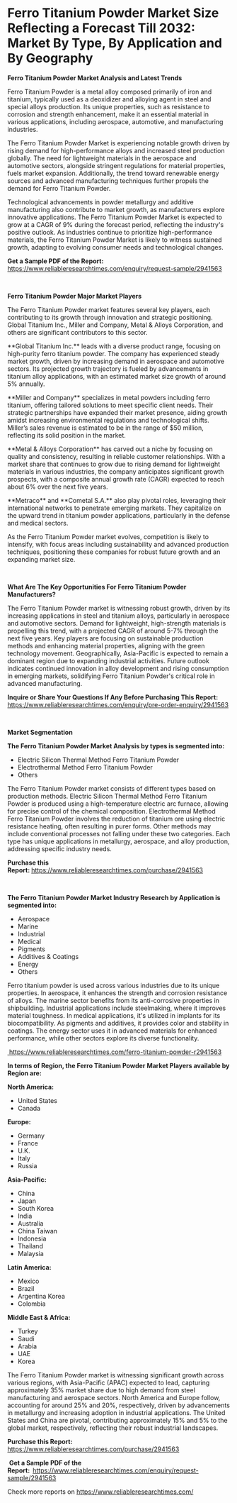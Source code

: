 <p><h1>Ferro Titanium Powder Market Size Reflecting a Forecast Till 2032: Market By Type, By Application and By Geography</h1></p><p><strong>Ferro Titanium Powder Market Analysis and Latest Trends</strong></p>
<p><p>Ferro Titanium Powder is a metal alloy composed primarily of iron and titanium, typically used as a deoxidizer and alloying agent in steel and special alloys production. Its unique properties, such as resistance to corrosion and strength enhancement, make it an essential material in various applications, including aerospace, automotive, and manufacturing industries.</p><p>The Ferro Titanium Powder Market is experiencing notable growth driven by rising demand for high-performance alloys and increased steel production globally. The need for lightweight materials in the aerospace and automotive sectors, alongside stringent regulations for material properties, fuels market expansion. Additionally, the trend toward renewable energy sources and advanced manufacturing techniques further propels the demand for Ferro Titanium Powder.</p><p>Technological advancements in powder metallurgy and additive manufacturing also contribute to market growth, as manufacturers explore innovative applications. The Ferro Titanium Powder Market is expected to grow at a CAGR of 9% during the forecast period, reflecting the industry's positive outlook. As industries continue to prioritize high-performance materials, the Ferro Titanium Powder Market is likely to witness sustained growth, adapting to evolving consumer needs and technological changes.</p></p>
<p><strong>Get a Sample PDF of the Report:&nbsp;</strong> <a href="https://www.reliableresearchtimes.com/enquiry/request-sample/2941563?utm_campaign=2934&utm_medium=2&utm_source=Github&utm_content=ia&utm_term=15032025&utm_id=ferro-titanium-powder">https://www.reliableresearchtimes.com/enquiry/request-sample/2941563</a></p>
<p>&nbsp;</p>
<p><strong>Ferro Titanium Powder Major Market Players</strong></p>
<p><p>The Ferro Titanium Powder market features several key players, each contributing to its growth through innovation and strategic positioning. Global Titanium Inc., Miller and Company, Metal & Alloys Corporation, and others are significant contributors to this sector.</p><p>**Global Titanium Inc.** leads with a diverse product range, focusing on high-purity ferro titanium powder. The company has experienced steady market growth, driven by increasing demand in aerospace and automotive sectors. Its projected growth trajectory is fueled by advancements in titanium alloy applications, with an estimated market size growth of around 5% annually.</p><p>**Miller and Company** specializes in metal powders including ferro titanium, offering tailored solutions to meet specific client needs. Their strategic partnerships have expanded their market presence, aiding growth amidst increasing environmental regulations and technological shifts. Miller’s sales revenue is estimated to be in the range of $50 million, reflecting its solid position in the market.</p><p>**Metal & Alloys Corporation** has carved out a niche by focusing on quality and consistency, resulting in reliable customer relationships. With a market share that continues to grow due to rising demand for lightweight materials in various industries, the company anticipates significant growth prospects, with a composite annual growth rate (CAGR) expected to reach about 6% over the next five years.</p><p>**Metraco** and **Cometal S.A.** also play pivotal roles, leveraging their international networks to penetrate emerging markets. They capitalize on the upward trend in titanium powder applications, particularly in the defense and medical sectors.</p><p>As the Ferro Titanium Powder market evolves, competition is likely to intensify, with focus areas including sustainability and advanced production techniques, positioning these companies for robust future growth and an expanding market size.</p></p>
<p>&nbsp;</p>
<p><strong>What Are The Key Opportunities For Ferro Titanium Powder Manufacturers?</strong></p>
<p><p>The Ferro Titanium Powder market is witnessing robust growth, driven by its increasing applications in steel and titanium alloys, particularly in aerospace and automotive sectors. Demand for lightweight, high-strength materials is propelling this trend, with a projected CAGR of around 5-7% through the next five years. Key players are focusing on sustainable production methods and enhancing material properties, aligning with the green technology movement. Geographically, Asia-Pacific is expected to remain a dominant region due to expanding industrial activities. Future outlook indicates continued innovation in alloy development and rising consumption in emerging markets, solidifying Ferro Titanium Powder's critical role in advanced manufacturing.</p></p>
<p><strong>Inquire or Share Your Questions If Any Before Purchasing This Report:</strong> <a href="https://www.reliableresearchtimes.com/enquiry/pre-order-enquiry/2941563?utm_campaign=2934&utm_medium=2&utm_source=Github&utm_content=ia&utm_term=15032025&utm_id=ferro-titanium-powder">https://www.reliableresearchtimes.com/enquiry/pre-order-enquiry/2941563</a></p>
<p>&nbsp;</p>
<p><strong>Market Segmentation</strong></p>
<p><strong>The Ferro Titanium Powder Market Analysis by types is segmented into:</strong></p>
<p><ul><li>Electric Silicon Thermal Method Ferro Titanium Powder</li><li>Electrothermal Method Ferro Titanium Powder</li><li>Others</li></ul></p>
<p><p>The Ferro Titanium Powder market consists of different types based on production methods. Electric Silicon Thermal Method Ferro Titanium Powder is produced using a high-temperature electric arc furnace, allowing for precise control of the chemical composition. Electrothermal Method Ferro Titanium Powder involves the reduction of titanium ore using electric resistance heating, often resulting in purer forms. Other methods may include conventional processes not falling under these two categories. Each type has unique applications in metallurgy, aerospace, and alloy production, addressing specific industry needs.</p></p>
<p><strong>Purchase this Report:&nbsp;</strong><a href="https://www.reliableresearchtimes.com/purchase/2941563?utm_campaign=2934&utm_medium=2&utm_source=Github&utm_content=ia&utm_term=15032025&utm_id=ferro-titanium-powder">https://www.reliableresearchtimes.com/purchase/2941563</a></p>
<p>&nbsp;</p>
<p><strong>The Ferro Titanium Powder Market Industry Research by Application is segmented into:</strong></p>
<p><ul><li>Aerospace</li><li>Marine</li><li>Industrial</li><li>Medical</li><li>Pigments</li><li>Additives & Coatings</li><li>Energy</li><li>Others</li></ul></p>
<p><p>Ferro titanium powder is used across various industries due to its unique properties. In aerospace, it enhances the strength and corrosion resistance of alloys. The marine sector benefits from its anti-corrosive properties in shipbuilding. Industrial applications include steelmaking, where it improves material toughness. In medical applications, it's utilized in implants for its biocompatibility. As pigments and additives, it provides color and stability in coatings. The energy sector uses it in advanced materials for enhanced performance, while other sectors explore its diverse functionality.</p></p>
<p><a href="https://www.reliableresearchtimes.com/ferro-titanium-powder-r2941563?utm_campaign=2934&utm_medium=2&utm_source=Github&utm_content=ia&utm_term=15032025&utm_id=ferro-titanium-powder">&nbsp;https://www.reliableresearchtimes.com/ferro-titanium-powder-r2941563</a></p>
<p><strong>In terms of Region, the Ferro Titanium Powder Market Players available by Region are:</strong></p>
<p>
    <p> <strong> North America: </strong>
        <ul>
            <li>United States</li>
            <li>Canada</li>
        </ul>
        </p> 
    <p> <strong> Europe: </strong>
        <ul>
            <li>Germany</li>
            <li>France</li>
            <li>U.K.</li>
            <li>Italy</li>
            <li>Russia</li>
        </ul>
        </p> 
    <p> <strong> Asia-Pacific: </strong>
        <ul>
            <li>China</li>
            <li>Japan</li>
            <li>South Korea</li>
            <li>India</li>
            <li>Australia</li>
            <li>China Taiwan</li>
            <li>Indonesia</li>
            <li>Thailand</li>
            <li>Malaysia</li>
        </ul>
        </p> 
    <p> <strong> Latin America: </strong>
        <ul>
            <li>Mexico</li>
            <li>Brazil</li>
            <li>Argentina Korea</li>
            <li>Colombia</li>
        </ul>
        </p> 
    <p> <strong> Middle East & Africa: </strong>
        <ul>
            <li>Turkey</li>
            <li>Saudi</li>
            <li>Arabia</li>
            <li>UAE</li>
            <li>Korea</li>
        </ul>
    </p>
    </p>
<p><p>The Ferro Titanium Powder market is witnessing significant growth across various regions, with Asia-Pacific (APAC) expected to lead, capturing approximately 35% market share due to high demand from steel manufacturing and aerospace sectors. North America and Europe follow, accounting for around 25% and 20%, respectively, driven by advancements in metallurgy and increasing adoption in industrial applications. The United States and China are pivotal, contributing approximately 15% and 5% to the global market, respectively, reflecting their robust industrial landscapes.</p></p>
<p><strong>Purchase this Report: </strong><a href="https://www.reliableresearchtimes.com/purchase/2941563?utm_campaign=2934&utm_medium=2&utm_source=Github&utm_content=ia&utm_term=15032025&utm_id=ferro-titanium-powder">https://www.reliableresearchtimes.com/purchase/2941563</a></p>
<p>&nbsp;<strong>Get a Sample PDF of the Report:&nbsp;&nbsp;</strong><a href="https://www.reliableresearchtimes.com/enquiry/request-sample/2941563?utm_campaign=2934&utm_medium=2&utm_source=Github&utm_content=ia&utm_term=15032025&utm_id=ferro-titanium-powder">https://www.reliableresearchtimes.com/enquiry/request-sample/2941563</a></p>
<p><strong></strong></p>
<p>Check more reports on <a href="https://www.reliableresearchtimes.com/?utm_campaign=2934&utm_medium=2&utm_source=Github&utm_content=ia&utm_term=15032025&utm_id=ferro-titanium-powder">https://www.reliableresearchtimes.com/</a></p>